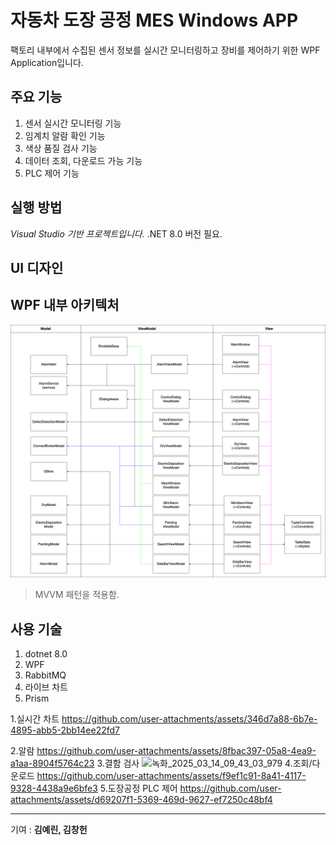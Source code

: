 # 자동차 도장 공정 MES Windows APP

팩토리 내부에서 수집된 센서 정보를 실시간 모니터링하고 장비를 제어하기 위한 WPF Application입니다. 

## 주요 기능

1. 센서 실시간 모니터링 기능
2. 임계치 알람 확인 기능
3. 색상 품질 검사 기능
4. 데이터 조회, 다운로드 가능 기능
5. PLC 제어 기능

## 실행 방법

*Visual Studio 기반 프로젝트입니다.*
.NET 8.0 버전 필요.

## UI 디자인

## WPF 내부 아키텍처
![uml](/Readmeimg/image.png)

> MVVM 패턴을 적용함.

## 사용 기술

1. dotnet 8.0
2. WPF
3. RabbitMQ
4. 라이브 차트
5. Prism

1.실시간 차트
https://github.com/user-attachments/assets/346d7a88-6b7e-4895-abb5-2bb14ee22fd7


2.알람
https://github.com/user-attachments/assets/8fbac397-05a8-4ea9-a1aa-8904f5764c23
3.결함 검사
![녹화_2025_03_14_09_43_03_979](https://github.com/user-attachments/assets/d40be681-55e8-44a8-b9d2-2bf220ffbaea)
4.조회/다운로드
https://github.com/user-attachments/assets/f9ef1c91-8a41-4117-9328-4438a9e6bfe3
5.도장공정 PLC 제어
https://github.com/user-attachments/assets/d69207f1-5369-469d-9627-ef7250c48bf4





---
기여 : **김예린, 김창헌**
